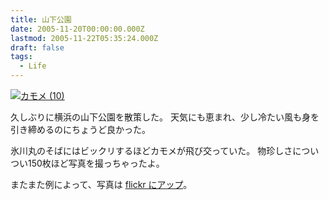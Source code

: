 ```yaml
---
title: 山下公園
date: 2005-11-20T00:00:00.000Z
lastmod: 2005-11-22T05:35:24.000Z
draft: false
tags:
  - Life
---
```


[![カモメ (10)](https://farm1.staticflickr.com/30/65023466_51fa53740d_m.jpg "カモメ (10)")](http://www.flickr.com/photos/machu/65023466/)

久しぶりに横浜の山下公園を散策した。 天気にも恵まれ、少し冷たい風も身を引き締めるのにちょうど良かった。

氷川丸のそばにはビックリするほどカモメが飛び交っていた。 物珍しさについつい150枚ほど写真を撮っちゃったよ。

またまた例によって、写真は [flickr にアップ](http://www.flickr.com/photos/machu/sets/1403409/)。
